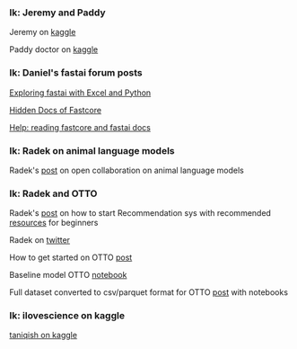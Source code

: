 ### lk: Jeremy and Paddy

Jeremy on [kaggle](https://www.kaggle.com/jhoward)

Paddy doctor on [kaggle](https://www.kaggle.com/competitions/paddy-disease-classification/submissions)

### lk: Daniel's fastai forum posts
  
[Exploring fastai with Excel and Python](https://forums.fast.ai/t/exploring-fastai-with-excel-and-python/97426)
  
[Hidden Docs of Fastcore](https://forums.fast.ai/t/hidden-docs-of-fastcore/98455)
  
[Help: reading fastcore and fastai docs](https://forums.fast.ai/t/help-reading-fastcore-and-fastai-docs/100168) 

### lk: Radek on animal language models
Radek's [post](https://forums.fast.ai/t/invitation-to-open-collaboration-practice-what-you-learn-in-the-course-and-help-animal-researchers/66259) on open collaboration on animal language models

### lk: Radek and OTTO
Radek's [post](https://forums.fast.ai/t/do-you-have-a-second-to-talk-about-recommender-systems-a-fun-activity-over-the-break/96590/15) on how to start Recommendation sys with recommended [resources](https://forums.fast.ai/t/do-you-have-a-second-to-talk-about-recommender-systems-a-fun-activity-over-the-break/96590/15?u=daniel) for beginners

Radek on [twitter](https://twitter.com/radekosmulski)

How to get started on OTTO [post](https://www.kaggle.com/competitions/otto-recommender-system/discussion/364062)

Baseline model OTTO [notebook](https://www.kaggle.com/code/radek1/co-visitation-matrix-simplified-imprvd-logic/notebook?scriptVersionId=110068977)

Full dataset converted to csv/parquet format for OTTO [post](https://www.kaggle.com/competitions/otto-recommender-system/discussion/363843) with notebooks

### lk: ilovescience on kaggle

[taniqish on kaggle](https://www.kaggle.com/tanlikesmath)
